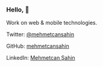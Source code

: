 ### Hello, 🖖

Work on web & mobile technologies.

Twitter: [@mehmetcansahin](https://twitter.com/mehmetcansahin)

GitHub: [mehmetcansahin](https://github.com/mehmetcansahin)

LinkedIn: [Mehmetcan Şahin](https://www.linkedin.com/in/mehmetcansahin/)
